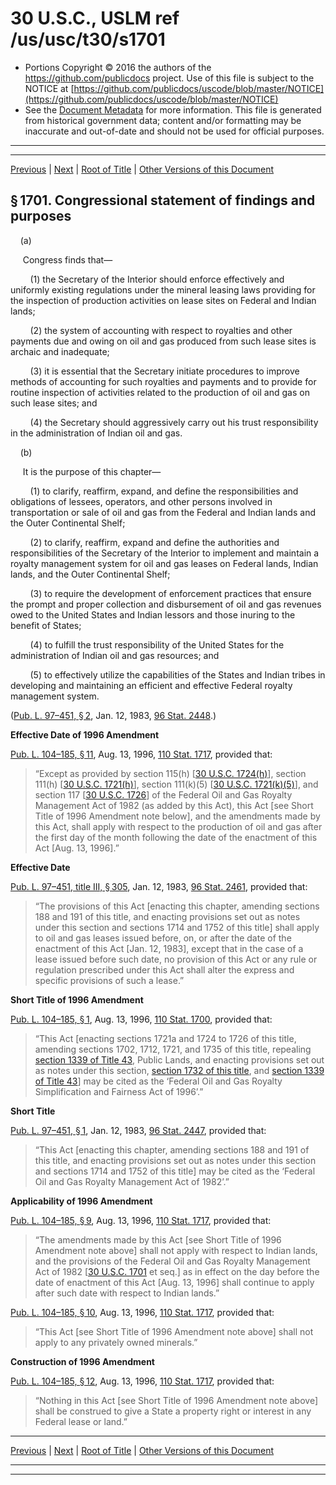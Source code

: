 ---
---

# 30 U.S.C., USLM ref /us/usc/t30/s1701

* Portions Copyright © 2016 the authors of the https://github.com/publicdocs project.
  Use of this file is subject to the NOTICE at [https://github.com/publicdocs/uscode/blob/master/NOTICE](https://github.com/publicdocs/uscode/blob/master/NOTICE)
* See the [Document Metadata](././../../../..//README.md) for more information.
  This file is generated from historical government data; content and/or formatting may be inaccurate and out-of-date and should not be used for official purposes.

----------
----------

[Previous](./../../../..//us/usc/t30/ch29/m__us_usc_t30_ch29.md) | [Next](./../../../..//us/usc/t30/ch29/m__us_usc_t30_s1702.md) | [Root of Title](./../../../../) | [Other Versions of this Document](https://publicdocs.github.io/go/links?ns=uslm&ref=%2Fus%2Fusc%2Ft30%2Fs1701)

## § 1701. Congressional statement of findings and purposes

    (a)

     Congress finds that—

        (1) the Secretary of the Interior should enforce effectively and uniformly existing regulations under the mineral leasing laws providing for the inspection of production activities on lease sites on Federal and Indian lands;

        (2) the system of accounting with respect to royalties and other payments due and owing on oil and gas produced from such lease sites is archaic and inadequate;

        (3) it is essential that the Secretary initiate procedures to improve methods of accounting for such royalties and payments and to provide for routine inspection of activities related to the production of oil and gas on such lease sites; and

        (4) the Secretary should aggressively carry out his trust responsibility in the administration of Indian oil and gas.

    (b)

     It is the purpose of this chapter—

        (1) to clarify, reaffirm, expand, and define the responsibilities and obligations of lessees, operators, and other persons involved in transportation or sale of oil and gas from the Federal and Indian lands and the Outer Continental Shelf;

        (2) to clarify, reaffirm, expand and define the authorities and responsibilities of the Secretary of the Interior to implement and maintain a royalty management system for oil and gas leases on Federal lands, Indian lands, and the Outer Continental Shelf;

        (3) to require the development of enforcement practices that ensure the prompt and proper collection and disbursement of oil and gas revenues owed to the United States and Indian lessors and those inuring to the benefit of States;

        (4) to fulfill the trust responsibility of the United States for the administration of Indian oil and gas resources; and

        (5) to effectively utilize the capabilities of the States and Indian tribes in developing and maintaining an efficient and effective Federal royalty management system.

([Pub. L. 97–451, § 2][/us/pl/97/451/s2], Jan. 12, 1983, [96 Stat. 2448][/us/stat/96/2448].)

 __Effective Date of 1996 Amendment__ 

[Pub. L. 104–185, § 11][/us/pl/104/185/s11], Aug. 13, 1996, [110 Stat. 1717][/us/stat/110/1717], provided that: 

> “Except as provided by section 115(h) \[[30 U.S.C. 1724(h)][/us/usc/t30/s1724/h]\], section 111(h) \[[30 U.S.C. 1721(h)][/us/usc/t30/s1721/h]\], section 111(k)(5) \[[30 U.S.C. 1721(k)(5)][/us/usc/t30/s1721/k/5]\], and section 117 \[[30 U.S.C. 1726][/us/usc/t30/s1726]\] of the Federal Oil and Gas Royalty Management Act of 1982 (as added by this Act), this Act \[see Short Title of 1996 Amendment note below\], and the amendments made by this Act, shall apply with respect to the production of oil and gas after the first day of the month following the date of the enactment of this Act \[Aug. 13, 1996\].”

 __Effective Date__ 

[Pub. L. 97–451, title III, § 305][/us/pl/97/451/s305], Jan. 12, 1983, [96 Stat. 2461][/us/stat/96/2461], provided that: 

> “The provisions of this Act \[enacting this chapter, amending sections 188 and 191 of this title, and enacting provisions set out as notes under this section and sections 1714 and 1752 of this title\] shall apply to oil and gas leases issued before, on, or after the date of the enactment of this Act \[Jan. 12, 1983\], except that in the case of a lease issued before such date, no provision of this Act or any rule or regulation prescribed under this Act shall alter the express and specific provisions of such a lease.”

 __Short Title of 1996 Amendment__ 

[Pub. L. 104–185, § 1][/us/pl/104/185/s1], Aug. 13, 1996, [110 Stat. 1700][/us/stat/110/1700], provided that: 

> “This Act \[enacting sections 1721a and 1724 to 1726 of this title, amending sections 1702, 1712, 1721, and 1735 of this title, repealing [section 1339 of Title 43][/us/usc/t43/s1339], Public Lands, and enacting provisions set out as notes under this section, [section 1732 of this title][/us/usc/t30/s1732], and [section 1339 of Title 43][/us/usc/t43/s1339]\] may be cited as the ‘Federal Oil and Gas Royalty Simplification and Fairness Act of 1996’.”

 __Short Title__ 

[Pub. L. 97–451, § 1][/us/pl/97/451/s1], Jan. 12, 1983, [96 Stat. 2447][/us/stat/96/2447], provided that: 

> “This Act \[enacting this chapter, amending sections 188 and 191 of this title, and enacting provisions set out as notes under this section and sections 1714 and 1752 of this title\] may be cited as the ‘Federal Oil and Gas Royalty Management Act of 1982’.”

 __Applicability of 1996 Amendment__ 

[Pub. L. 104–185, § 9][/us/pl/104/185/s9], Aug. 13, 1996, [110 Stat. 1717][/us/stat/110/1717], provided that: 

> “The amendments made by this Act \[see Short Title of 1996 Amendment note above\] shall not apply with respect to Indian lands, and the provisions of the Federal Oil and Gas Royalty Management Act of 1982 \[[30 U.S.C. 1701][/us/usc/t30/s1701] et seq.\] as in effect on the day before the date of enactment of this Act \[Aug. 13, 1996\] shall continue to apply after such date with respect to Indian lands.”

[Pub. L. 104–185, § 10][/us/pl/104/185/s10], Aug. 13, 1996, [110 Stat. 1717][/us/stat/110/1717], provided that: 

> “This Act \[see Short Title of 1996 Amendment note above\] shall not apply to any privately owned minerals.”

 __Construction of 1996 Amendment__ 

[Pub. L. 104–185, § 12][/us/pl/104/185/s12], Aug. 13, 1996, [110 Stat. 1717][/us/stat/110/1717], provided that: 

> “Nothing in this Act \[see Short Title of 1996 Amendment note above\] shall be construed to give a State a property right or interest in any Federal lease or land.”

----------

[Previous](./../../../..//us/usc/t30/ch29/m__us_usc_t30_ch29.md) | [Next](./../../../..//us/usc/t30/ch29/m__us_usc_t30_s1702.md) | [Root of Title](./../../../../) | [Other Versions of this Document](https://publicdocs.github.io/go/links?ns=uslm&ref=%2Fus%2Fusc%2Ft30%2Fs1701)

----------
----------

[/us/pl/97/451/s2]: https://publicdocs.github.io/go/links?ns=uslm&ref=%2Fus%2Fpl%2F97%2F451%2Fs2
[/us/stat/96/2448]: https://publicdocs.github.io/go/links?ns=uslm&ref=%2Fus%2Fstat%2F96%2F2448
[/us/pl/104/185/s11]: https://publicdocs.github.io/go/links?ns=uslm&ref=%2Fus%2Fpl%2F104%2F185%2Fs11
[/us/stat/110/1717]: https://publicdocs.github.io/go/links?ns=uslm&ref=%2Fus%2Fstat%2F110%2F1717
[/us/usc/t30/s1724/h]: https://publicdocs.github.io/go/links?ns=uslm&ref=%2Fus%2Fusc%2Ft30%2Fs1724%2Fh
[/us/usc/t30/s1721/h]: https://publicdocs.github.io/go/links?ns=uslm&ref=%2Fus%2Fusc%2Ft30%2Fs1721%2Fh
[/us/usc/t30/s1721/k/5]: https://publicdocs.github.io/go/links?ns=uslm&ref=%2Fus%2Fusc%2Ft30%2Fs1721%2Fk%2F5
[/us/usc/t30/s1726]: https://publicdocs.github.io/go/links?ns=uslm&ref=%2Fus%2Fusc%2Ft30%2Fs1726
[/us/pl/97/451/s305]: https://publicdocs.github.io/go/links?ns=uslm&ref=%2Fus%2Fpl%2F97%2F451%2Fs305
[/us/stat/96/2461]: https://publicdocs.github.io/go/links?ns=uslm&ref=%2Fus%2Fstat%2F96%2F2461
[/us/pl/104/185/s1]: https://publicdocs.github.io/go/links?ns=uslm&ref=%2Fus%2Fpl%2F104%2F185%2Fs1
[/us/stat/110/1700]: https://publicdocs.github.io/go/links?ns=uslm&ref=%2Fus%2Fstat%2F110%2F1700
[/us/usc/t43/s1339]: https://publicdocs.github.io/go/links?ns=uslm&ref=%2Fus%2Fusc%2Ft43%2Fs1339
[/us/usc/t30/s1732]: https://publicdocs.github.io/go/links?ns=uslm&ref=%2Fus%2Fusc%2Ft30%2Fs1732
[/us/usc/t43/s1339]: https://publicdocs.github.io/go/links?ns=uslm&ref=%2Fus%2Fusc%2Ft43%2Fs1339
[/us/pl/97/451/s1]: https://publicdocs.github.io/go/links?ns=uslm&ref=%2Fus%2Fpl%2F97%2F451%2Fs1
[/us/stat/96/2447]: https://publicdocs.github.io/go/links?ns=uslm&ref=%2Fus%2Fstat%2F96%2F2447
[/us/pl/104/185/s9]: https://publicdocs.github.io/go/links?ns=uslm&ref=%2Fus%2Fpl%2F104%2F185%2Fs9
[/us/stat/110/1717]: https://publicdocs.github.io/go/links?ns=uslm&ref=%2Fus%2Fstat%2F110%2F1717
[/us/usc/t30/s1701]: https://publicdocs.github.io/go/links?ns=uslm&ref=%2Fus%2Fusc%2Ft30%2Fs1701
[/us/pl/104/185/s10]: https://publicdocs.github.io/go/links?ns=uslm&ref=%2Fus%2Fpl%2F104%2F185%2Fs10
[/us/stat/110/1717]: https://publicdocs.github.io/go/links?ns=uslm&ref=%2Fus%2Fstat%2F110%2F1717
[/us/pl/104/185/s12]: https://publicdocs.github.io/go/links?ns=uslm&ref=%2Fus%2Fpl%2F104%2F185%2Fs12
[/us/stat/110/1717]: https://publicdocs.github.io/go/links?ns=uslm&ref=%2Fus%2Fstat%2F110%2F1717


